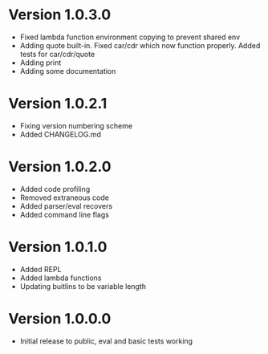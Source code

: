 
Version 1.0.3.0
===============
 *   Fixed lambda function environment copying to prevent shared env 
 *   Adding quote built-in. Fixed car/cdr which now function properly. Added tests for car/cdr/quote
 *   Adding print
 *   Adding some documentation 

Version 1.0.2.1
===============
 *   Fixing version numbering scheme
 *   Added CHANGELOG.md 


Version 1.0.2.0
===============
 *   Added code profiling
 *   Removed extraneous code 
 *   Added parser/eval recovers 
 *   Added command line flags 


Version 1.0.1.0
===============
 *   Added REPL
 *   Added lambda functions 
 *   Updating buitlins to be variable length 

  
Version 1.0.0.0
===============
 *   Initial release to public, eval and basic tests working

